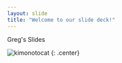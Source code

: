 ```yaml
---
layout: slide
title: "Welcome to our slide deck!"
---
```


Greg's Slides

![kimonotocat](https://octodex.github.com/images/kimonotocat.png)
{: .center}
